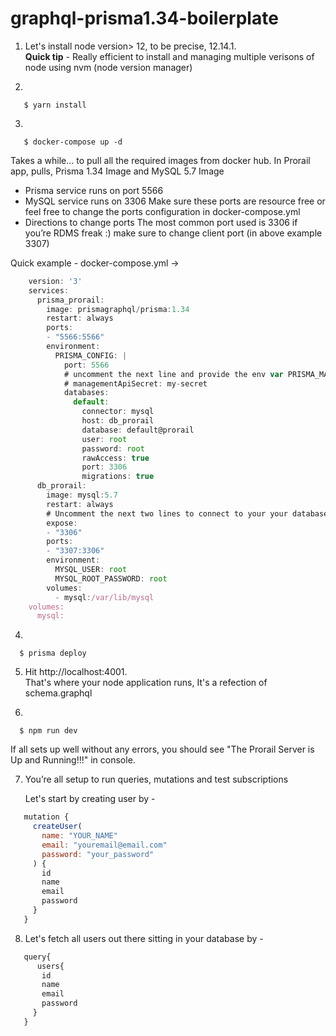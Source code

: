 # graphql-prisma1.34-boilerplate

1. Let's install node version> 12, to be precise, 12.14.1. </br>
   <b>Quick tip</b> - Really efficient to install and managing multiple verisons of node using nvm (node version manager)

2.
```ssh
   $ yarn install
```

3. 
```ssh
   $ docker-compose up -d 
```
   Takes a while…
   to pull all the required images from docker hub.
   In Prorail app, pulls, Prisma 1.34 Image and MySQL 5.7 Image 
   - Prisma service runs on port 5566
   - MySQL service runs on 3306
   Make sure these ports are resource free or feel free to change the ports configuration in docker-compose.yml
   - Directions to change ports 
   The most common port used is 3306 if you’re RDMS freak :) make sure to change client port (in above example 3307)
   
   Quick example - 
   docker-compose.yml ->
   
```javascript
    version: '3'
    services:
      prisma_prorail:
        image: prismagraphql/prisma:1.34
        restart: always
        ports:
        - "5566:5566"
        environment:
          PRISMA_CONFIG: |
            port: 5566
            # uncomment the next line and provide the env var PRISMA_MANAGEMENT_API_SECRET=my-secret to activate cluster security
            # managementApiSecret: my-secret
            databases:
              default:
                connector: mysql
                host: db_prorail
                database: default@prorail
                user: root
                password: root
                rawAccess: true
                port: 3306
                migrations: true
      db_prorail:
        image: mysql:5.7
        restart: always
        # Uncomment the next two lines to connect to your your database from outside the Docker environment, e.g. using a database GUI like Workbench
        expose: 
        - "3306"
        ports:
        - "3307:3306" 
        environment:
          MYSQL_USER: root
          MYSQL_ROOT_PASSWORD: root
        volumes:
          - mysql:/var/lib/mysql
    volumes:
      mysql:
```
4. 
```ssh
  $ prisma deploy
```
5. Hit http://localhost:4001. </br>
   That's where your node application runs, It's a refection of schema.graphql
   
6. 
```ssh
  $ npm run dev
```
   
   If all sets up well without any errors, you should see "The Prorail Server is Up and Running!!!" in console.
   
7. You’re all setup to run queries, mutations and test subscriptions

   Let's start by creating user by -

```javascript
   mutation {
     createUser(
       name: "YOUR_NAME"
       email: "youremail@email.com"
       password: "your_password"
     ) {
       id
       name
       email
       password
     }
   }

```

8. Let's fetch all users out there sitting in your database by -

```javascript
   query{
      users{
       id
       name
       email
       password
     }	  
   }

```
